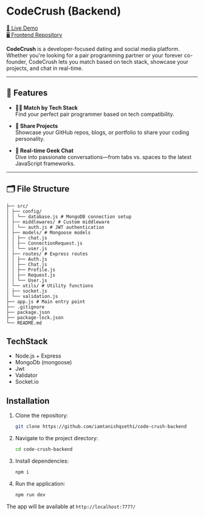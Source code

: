 #  CodeCrush (Backend)

[🔗 Live Demo](https://code--crush.vercel.app/)  
[🖥️ Frontend Repository](https://github.com/iamtanishqsethi/code-crush-frontend)

**CodeCrush** is a developer-focused dating and social media platform. Whether you're looking for a pair programming partner or your forever co-founder, CodeCrush lets you match based on tech stack, showcase your projects, and chat in real-time.

---

## 🚀 Features

- **👩‍💻 Match by Tech Stack**  
  Find your perfect pair programmer based on tech compatibility.

- **📂 Share Projects**  
  Showcase your GitHub repos, blogs, or portfolio to share your coding personality.

- **💬 Real-time Geek Chat**  
  Dive into passionate conversations—from tabs vs. spaces to the latest JavaScript frameworks.

---

## 🗂️ File Structure
```
├── src/
│ ├── config/ 
│ │ └── database.js # MongoDB connection setup
│ ├── middlewares/ # Custom middleware
│ │ └── auth.js # JWT authentication
│ ├── models/ # Mongoose models
│ │ ├── chat.js
│ │ ├── ConnectionRequest.js
│ │ └── user.js
│ ├── routes/ # Express routes
│ │ ├── Auth.js
│ │ ├── Chat.js
│ │ ├── Profile.js
│ │ ├── Request.js
│ │ └── User.js
│ └── utils/ # Utility functions
│ ├── socket.js
│ └── validation.js
├── app.js # Main entry point
├── .gitignore
├── package.json
├── package-lock.json
└── README.md
```

## TechStack
- Node.js + Express
- MongoDb (mongoose)
- Jwt
- Validator
- Socket.io

## Installation
1. Clone the repository:
   ```bash
   git clone https://github.com/iamtanishqsethi/code-crush-backend
   ```
2. Navigate to the project directory:
   ```bash
   cd code-crush-backend
   ```
3. Install dependencies:
   ```bash
   npm i 
   ```
4. Run the application:
   ```bash
   npm run dev
   ```
The app will be available at ```http://localhost:7777/```

